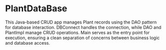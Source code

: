 # PlantDataBase
This Java-based CRUD app manages Plant records using the DAO pattern for database interaction. DBConnect handles the connection, while DAO and PlantImpl manage CRUD operations. Main serves as the entry point for execution, ensuring a clean separation of concerns between business logic and database access.
